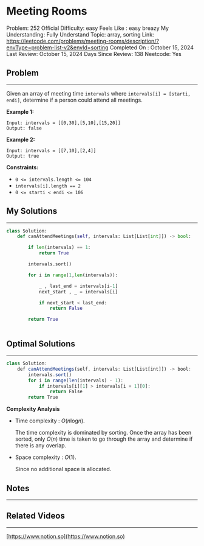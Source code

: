 # Meeting Rooms

Problem: 252
Official Difficulty: easy
Feels Like : easy breazy
My Understanding: Fully Understand
Topic: array, sorting
Link: https://leetcode.com/problems/meeting-rooms/description/?envType=problem-list-v2&envId=sorting
Completed On : October 15, 2024
Last Review: October 15, 2024
Days Since Review: 138
Neetcode: Yes

## Problem

---

Given an array of meeting time `intervals` where `intervals[i] = [starti, endi]`, determine if a person could attend all meetings.

**Example 1:**

```
Input: intervals = [[0,30],[5,10],[15,20]]
Output: false

```

**Example 2:**

```
Input: intervals = [[7,10],[2,4]]
Output: true

```

**Constraints:**

- `0 <= intervals.length <= 104`
- `intervals[i].length == 2`
- `0 <= starti < endi <= 106`

## My Solutions

---

```python
class Solution:
    def canAttendMeetings(self, intervals: List[List[int]]) -> bool:

        if len(intervals) == 1:
            return True

        intervals.sort()

        for i in range(1,len(intervals)):

            _ , last_end = intervals[i-1]
            next_start , _ = intervals[i]

            if next_start < last_end:
                return False

        return True

```

```python

```

## Optimal Solutions

---

```jsx
class Solution:
    def canAttendMeetings(self, intervals: List[List[int]]) -> bool:
        intervals.sort()
        for i in range(len(intervals) - 1):
            if intervals[i][1] > intervals[i + 1][0]:
                return False
        return True
```

**Complexity Analysis**

- Time complexity : *O*(*n*log*n*).
    
    The time complexity is dominated by sorting. Once the array has been sorted, only *O*(*n*) time is taken to go through the array and determine if there is any overlap.
    
- Space complexity : *O*(1).
    
    Since no additional space is allocated.
    

## Notes

---

 

## Related Videos

---

[https://www.notion.so](https://www.notion.so)